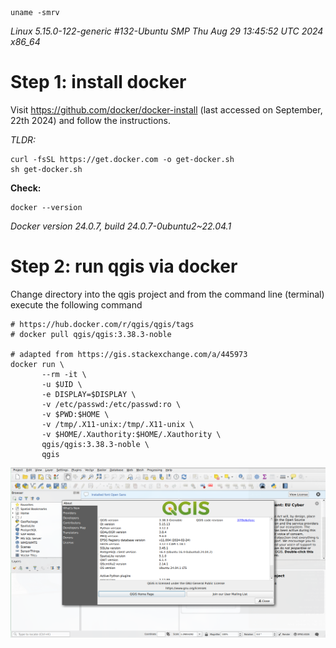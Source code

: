 
```shell
uname -smrv
```

*Linux 5.15.0-122-generic #132-Ubuntu SMP Thu Aug 29 13:45:52 UTC 2024 x86_64*


# Step 1: install docker

  Visit https://github.com/docker/docker-install (last accessed on September, 22th 2024) and follow the instructions.

  *TLDR:*

  ```shell
  curl -fsSL https://get.docker.com -o get-docker.sh
  sh get-docker.sh
  ```

  **Check:**

  ```shell
  docker --version
  ```

  *Docker version 24.0.7, build 24.0.7-0ubuntu2~22.04.1*
  

# Step 2: run qgis via docker

  Change directory into the qgis project and from the command line (terminal) execute the following command
  
  ```shell
  # https://hub.docker.com/r/qgis/qgis/tags
  # docker pull qgis/qgis:3.38.3-noble

  # adapted from https://gis.stackexchange.com/a/445973
  docker run \
         --rm -it \
         -u $UID \
         -e DISPLAY=$DISPLAY \
         -v /etc/passwd:/etc/passwd:ro \
         -v $PWD:$HOME \
         -v /tmp/.X11-unix:/tmp/.X11-unix \
         -v $HOME/.Xauthority:$HOME/.Xauthority \
         qgis/qgis:3.38.3-noble \
         qgis
  ```

  ![Screenshot of QGIS with its Version](./2024-09-22_16:10_.png)
